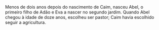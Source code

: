 ﻿Menos de dois anos depois do nascimento de Caim, nasceu Abel, o primeiro filho de Adão e Eva a nascer no segundo jardim. Quando Abel chegou à idade de doze anos, escolheu ser pastor; Caim havia escolhido seguir a agricultura.